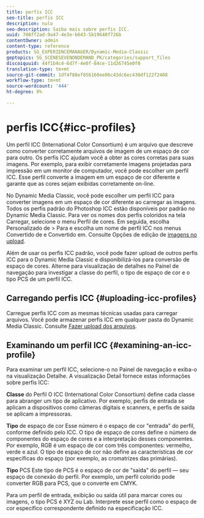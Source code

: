```yaml
---
title: perfis ICC
seo-title: perfis ICC
description: nulo
seo-description: Saiba mais sobre perfis ICC.
uuid: 708ff2ad-9a47-4e3e-b643-5b19648f726b
contentOwner: admin
content-type: reference
products: SG_EXPERIENCEMANAGER/Dynamic-Media-Classic
geptopics: SG_SCENESEVENONDEMAND_PK/categories/support_files
discoiquuid: 44f1b4c4-6d7f-4e0f-84ce-11d26745e0f0
translation-type: tm+mt
source-git-commit: 1df4f88ef856160ee06c43dc6ec430df122f2408
workflow-type: tm+mt
source-wordcount: '444'
ht-degree: 0%

---
```



# perfis ICC{#icc-profiles}

Um perfil ICC (International Color Consortium) é um arquivo que descreve como converter corretamente arquivos de imagem de um espaço de cor para outro. Os perfis ICC ajudam você a obter as cores corretas para suas imagens. Por exemplo, para exibir corretamente imagens projetadas para impressão em um monitor de computador, você pode escolher um perfil ICC. Esse perfil converte a imagem em um espaço de cor diferente e garante que as cores sejam exibidas corretamente on-line.

No Dynamic Media Classic, você pode escolher um perfil ICC para converter imagens em um espaço de cor diferente ao carregar as imagens. Todos os perfis padrão do Photoshop ICC estão disponíveis por padrão no Dynamic Media Classic. Para ver os nomes dos perfis coloridos na tela Carregar, selecione o menu Perfil de cores. Em seguida, escolha Personalizado de > Para e escolha um nome de perfil ICC nos menus Convertido de e Convertido em. Consulte Opções de edição de [imagens no upload](image-editing-options-upload.md#image-editing-options-at-upload).

Além de usar os perfis ICC padrão, você pode fazer upload de outros perfis ICC para o Dynamic Media Classic e disponibilizá-los para conversão de espaço de cores. Alterne para visualização de detalhes no Painel de navegação para investigar a classe do perfil, o tipo de espaço de cor e o tipo PCS de um perfil ICC.

## Carregando perfis ICC {#uploading-icc-profiles}

Carregue perfis ICC com as mesmas técnicas usadas para carregar arquivos. Você pode armazenar perfis ICC em qualquer pasta do Dynamic Media Classic. Consulte [Fazer upload dos arquivos](uploading-files.md#uploading_your_files).

## Examinando um perfil ICC {#examining-an-icc-profile}

Para examinar um perfil ICC, selecione-o no Painel de navegação e exiba-o na visualização Detalhe. A visualização Detail fornece estas informações sobre perfis ICC:

**Classe** do Perfil O ICC (International Color Consortium) define cada classe para abranger um tipo de aplicativo. Por exemplo, perfis de entrada se aplicam a dispositivos como câmeras digitais e scanners, e perfis de saída se aplicam a impressoras.

**Tipo** de espaço de cor Esse número é o espaço de cor &quot;entrada&quot; do perfil, conforme definido pelo ICC. O tipo de espaço de cores define o número de componentes do espaço de cores e a interpretação desses componentes. Por exemplo, RGB é um espaço de cor com três componentes: vermelho, verde e azul. O tipo de espaço de cor não define as características de cor específicas do espaço (por exemplo, as cromatrizes das primárias).

**Tipo** PCS Este tipo de PCS é o espaço de cor de &quot;saída&quot; do perfil — seu espaço de conexão do perfil. Por exemplo, um perfil colorido pode converter RGB para PCS, que o converte em CMYK.

Para um perfil de entrada, exibição ou saída útil para marcar cores ou imagens, o tipo PCS é XYZ ou Lab. Interprete esse perfil como o espaço de cor específico correspondente definido na especificação ICC.
